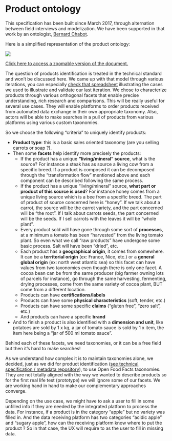 # Product ontology

This specification has been built since March 2017, through alternation between field interviews and modelization. We have been supported in that work by an ontologist, [Bernard Chabot](https://docs.google.com/document/d/1vLYI4pv-lqcy7WLoMN9XWROPh1FayXFU5g4zA5blmEQ/edit?usp=sharing).

Here is a simplified representation of the product ontology:

![](https://lh3.googleusercontent.com/B4uNamIvtaA6hfC5rofcnvSunb-U2tGNhMBMbO3rVK-dRd9JNzghKnbf5s1S-F3MSXw29uRs2Ei4QFR_L-Rh1uX8dtP9ij8qL7p37QsB8A3cJl_ltN7RAGRaq9ydnkDdY4y5mUB0)

[Click here to access a zoomable version of the document.](https://docs.google.com/presentation/d/157i0ySW3T89KviZHmderXl7X0ywuvtz0QunaHJcEF_Q/edit?usp=sharing)

The question of products identification is treated in the technical standard and won’t be discussed here. We came up with that model through various iterations, you can especially [check that spreadsheet](https://drive.google.com/open?id=1l0wCwerm1ZW6zkUF4uB_A8u6B-MRaY3DmKSZKK9Z0vc) illustrating the cases we used to illustrate and validate our last iteration. We chose to characterize products through various orthogonal facets that enable precise understanding, rich research and comparisons. This will be really useful for several use cases. They will enable platforms to order products received from automated data exchange in their own appropriate taxonomy. Also, actors will be able to make searches in a pull of products from various platforms using various custom taxonomies.


So we choose the following “criteria” to uniquely identify products:

* **Product type**: this is a basic sales oriented taxonomy \(are you selling carrots or soap ?\).
* Then some **facets** help identify more precisely the products:
  * If the product has a unique **“living/mineral” source**, what is the source? For instance a steak has as source a living cow from a specific breed. If a product is composed it can be decomposed through the “transformation flow” mentioned above and each component can be described following the same process.
  * If the product has a unique “living/mineral” source, **what part or product of this source is used**? For instance honey comes from a unique living source which is a bee from a specific breed. The part of product of source concerned here is “honey”. If we talk about a carrot, the source will be the carrot variety, and the part concerned will be “the root”. If I talk about carrots seeds, the part concerned will be the seeds. If I sell carrots with the leaves it will be “whole plant”.
  * Every product sold will have gone through some sort of **processes**, at a minimum a tomato has been “harvested” from the living tomato plant. So even what we call “raw products” have undergone some basic process. Salt will have been “dried”, etc.
  * Each product has a **geographical origin**, it comes from somewhere. It can be a **territorial origin** \(ex: France, Nice, etc.\) or a **general global origin** \(ex: north west atlantic sea\) so this facet can have values from two taxonomies even though there is only one facet. A cocoa bean can be from the same producer \(big farmer owning lots of parcels for instance\), go through the same harvesting, fermenting, drying processes, come from the same variety of cocoa plant, BUT come from a different location.
  * Products can have **certifications/labels**
  * Products can have some **physical characteristics** \(soft, tender, etc.\)
  * Products can have some specific **claims** \(“gluten free”, “zero salt”, etc.\)
  * And products can have a specific **brand**
* And to finish a product is also identified with a **dimension and unit**, like potatoes are sold by 1 x kg, a jar of tomato sauce is sold by 1 x item, the item here being a “jar of 500 ml tomato sauce”.

Behind each of these facets, we need taxonomies, or it can be a free field but then it’s hard to make searches!

As we understand how complex it is to maintain taxonomies alone, we decided, just as we did for product identification \([see technical specification / metadata repository](https://app.gitbook.com/@datafoodconsortium/s/dfc-standard-documentation/appendixes/appendix-1.-decisions-points-and-choices#products)\), to use Open Food Facts taxonomies. They are not totally aligned with the way we wanted to describe products so for the first real life test \(prototype\) we will ignore some of our facets. We are working hand in hand to make our complementary approaches converge.


Depending on the use case, we might have to ask a user to fill in some unfilled info if they are needed by the integrated platform to process the data. For instance, if a product is in the category “apple” but no variety was filled in. And the data receiving platform has two categories “acidic apple” and “sugary apple”, how can the receiving platform know where to put the product ? So in that case, the UX will require to as the user to fill in missing data.

